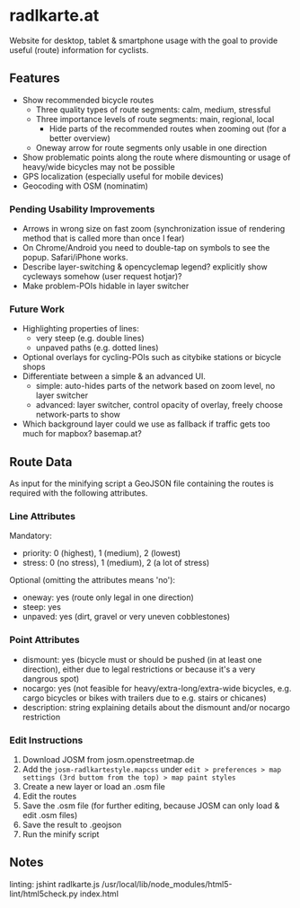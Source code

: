 # radlkarte.at

Website for desktop, tablet & smartphone usage with the goal to provide useful (route) information for cyclists.

## Features
- Show recommended bicycle routes
  - Three quality types of route segments: calm, medium, stressful
  - Three importance levels of route segments: main, regional, local
    - Hide parts of the recommended routes when zooming out (for a better overview)
  - Oneway arrow for route segments only usable in one direction
- Show problematic points along the route where dismounting or usage of heavy/wide bicycles may not be possible
- GPS localization (especially useful for mobile devices)
- Geocoding with OSM (nominatim)

### Pending Usability Improvements
- Arrows in wrong size on fast zoom (synchronization issue of rendering method that is called more than once I fear)
- On Chrome/Android you need to double-tap on symbols to see the popup. Safari/iPhone works.
- Describe layer-switching & opencyclemap legend? explicitly show cycleways somehow (user request hotjar)?
- Make problem-POIs hidable in layer switcher

### Future Work
- Highlighting properties of lines:
  - very steep (e.g. double lines)
  - unpaved paths (e.g. dotted lines)
- Optional overlays for cycling-POIs such as citybike stations or bicycle shops
- Differentiate between a simple & an advanced UI.
  - simple: auto-hides parts of the network based on zoom level, no layer switcher
  - advanced: layer switcher, control opacity of overlay, freely choose network-parts to show
- Which background layer could we use as fallback if traffic gets too much for mapbox?
  basemap.at?


## Route Data

As input for the minifying script a GeoJSON file containing the routes is required with the following attributes.

### Line Attributes

Mandatory:
- priority: 0 (highest), 1 (medium), 2 (lowest)
- stress: 0 (no stress), 1 (medium), 2 (a lot of stress)

Optional (omitting the attributes means 'no'):
- oneway: yes (route only legal in one direction)
- steep: yes
- unpaved: yes (dirt, gravel or very uneven cobblestones)

### Point Attributes

- dismount: yes (bicycle must or should be pushed (in at least one direction), either due to legal restrictions or because it's a very dangrous spot)
- nocargo: yes (not feasible for heavy/extra-long/extra-wide bicycles, e.g. cargo bicycles or bikes with trailers due to e.g. stairs or chicanes)
- description: string explaining details about the dismount and/or nocargo restriction

### Edit Instructions

1. Download JOSM from josm.openstreetmap.de
2. Add the `josm-radlkartestyle.mapcss` under `edit > preferences > map settings (3rd buttom from the top) > map paint styles`
3. Create a new layer or load an .osm file
4. Edit the routes
5. Save the .osm file (for further editing, because JOSM can only load & edit .osm files)
6. Save the result to .geojson
7. Run the minify script


## Notes

linting:
    jshint radlkarte.js
    /usr/local/lib/node_modules/html5-lint/html5check.py index.html
